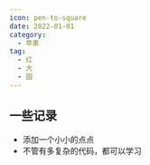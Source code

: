 ```yaml
---
icon: pen-to-square
date: 2022-01-01
category:
  - 苹果
tag:
  - 红
  - 大
  - 圆
---
```


##  一些记录
<!-- more -->

- 添加一个小小的点点
- 不管有多复杂的代码，都可以学习
  
  